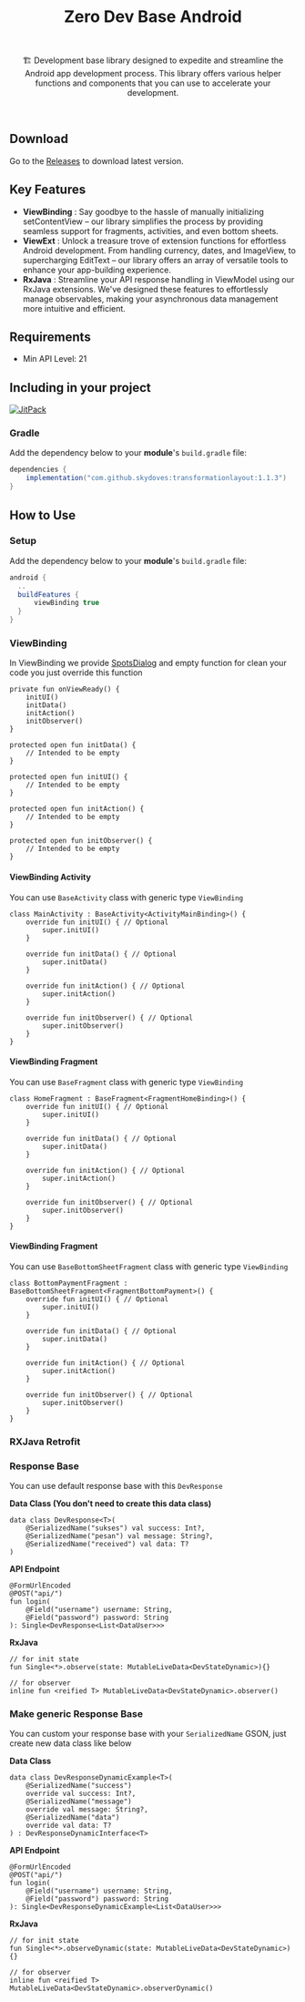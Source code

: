 <h1 align="center">Zero Dev Base Android</h1></br>
<p align="center"> 
🏗 Development base library designed to expedite and streamline the Android app development process. This library offers various helper functions and components that you can use to accelerate your development.
</p>
</br>

## Download
Go to the [Releases](https://github.com/skydoves/TransformationLayout/releases) to download latest version.

## Key Features

- **ViewBinding** : Say goodbye to the hassle of manually initializing setContentView – our library simplifies the process by providing seamless support for fragments, activities, and even bottom sheets.
- **ViewExt** : Unlock a treasure trove of extension functions for effortless Android development. From handling currency, dates, and ImageView, to supercharging EditText – our library offers an array of versatile tools to enhance your app-building experience.
- **RxJava** : Streamline your API response handling in ViewModel using our RxJava extensions. We've designed these features to effortlessly manage observables, making your asynchronous data management more intuitive and efficient.


## Requirements

- Min API Level: 21

## Including in your project
[![JitPack](https://jitpack.io/v/akbarabdul80/DevBase-Android.svg)](https://jitpack.io/#akbarabdul80/DevBase-Android)

### Gradle
Add the dependency below to your **module**'s `build.gradle` file:

```gradle
dependencies {
    implementation("com.github.skydoves:transformationlayout:1.1.3")
}
```

## How to Use

### Setup
Add the dependency below to your **module**'s `build.gradle` file:
```gradle
android {
  ..
  buildFeatures {
      viewBinding true
  }
}
```

### ViewBinding
In ViewBinding we provide [SpotsDialog](https://github.com/dybarsky/spots-dialog) and empty function for clean your code you just override this function

```
private fun onViewReady() {
    initUI()
    initData()
    initAction()
    initObserver()
}

protected open fun initData() {
    // Intended to be empty
}

protected open fun initUI() {
    // Intended to be empty
}

protected open fun initAction() {
    // Intended to be empty
}

protected open fun initObserver() {
    // Intended to be empty
}
```

#### ViewBinding Activity
You can use `BaseActivity` class with generic type `ViewBinding`
```activity
class MainActivity : BaseActivity<ActivityMainBinding>() {
    override fun initUI() { // Optional
        super.initUI()
    }

    override fun initData() { // Optional
        super.initData()
    }

    override fun initAction() { // Optional
        super.initAction()
    }

    override fun initObserver() { // Optional
        super.initObserver()
    }
}
```

#### ViewBinding Fragment
You can use `BaseFragment` class with generic type `ViewBinding`
```fragemnt
class HomeFragment : BaseFragment<FragmentHomeBinding>() {
    override fun initUI() { // Optional
        super.initUI()
    }

    override fun initData() { // Optional
        super.initData()
    }

    override fun initAction() { // Optional
        super.initAction()
    }

    override fun initObserver() { // Optional
        super.initObserver()
    }
}
```

#### ViewBinding Fragment
You can use `BaseBottomSheetFragment` class with generic type `ViewBinding`
```fragemnt
class BottomPaymentFragment : BaseBottomSheetFragment<FragmentBottomPayment>() {
    override fun initUI() { // Optional
        super.initUI()
    }

    override fun initData() { // Optional
        super.initData()
    }

    override fun initAction() { // Optional
        super.initAction()
    }

    override fun initObserver() { // Optional
        super.initObserver()
    }
}
```

### RXJava Retrofit
### Response Base
You can use default response base with this `DevResponse`

**Data Class (You don't need to create this data class)**
```
data class DevResponse<T>(
    @SerializedName("sukses") val success: Int?,
    @SerializedName("pesan") val message: String?,
    @SerializedName("received") val data: T?
)
```

**API Endpoint**
```
@FormUrlEncoded
@POST("api/")
fun login(
    @Field("username") username: String,
    @Field("password") password: String
): Single<DevResponse<List<DataUser>>>
```

**RxJava**
```
// for init state
fun Single<*>.observe(state: MutableLiveData<DevStateDynamic>){}

// for observer
inline fun <reified T> MutableLiveData<DevStateDynamic>.observer()
```


### Make generic Response Base
You can custom your response base with your `SerializedName` GSON, just create new data class like below

**Data Class**
```
data class DevResponseDynamicExample<T>(
    @SerializedName("success")
    override val success: Int?,
    @SerializedName("message")
    override val message: String?,
    @SerializedName("data")
    override val data: T?
) : DevResponseDynamicInterface<T>
```

**API Endpoint**
```
@FormUrlEncoded
@POST("api/")
fun login(
    @Field("username") username: String,
    @Field("password") password: String
): Single<DevResponseDynamicExample<List<DataUser>>>
```

**RxJava**
```
// for init state
fun Single<*>.observeDynamic(state: MutableLiveData<DevStateDynamic>){}

// for observer
inline fun <reified T> MutableLiveData<DevStateDynamic>.observerDynamic()
```
